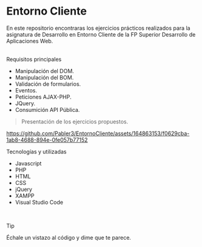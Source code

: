 <h1>Entorno Cliente</h1>

En este repositorio encontraras los ejercicios prácticos realizados para la asignatura de Desarrollo en Entorno Cliente de la FP Superior Desarrollo de Aplicaciones Web. 

<br>
Requisitos principales

-	Manipulación del DOM.
-	Manipulación del BOM.
-	Validación de formularios.
-	Eventos.
-	Peticiones AJAX-PHP.
-	JQuery.
-	Consumición API Pública.

>Presentación de los ejercicios propuestos.

https://github.com/Pabler3/EntornoCliente/assets/164863153/f0629cba-1ab8-4688-894e-0fe057b77152

Tecnologías y utilizadas

-	Javascript
-	PHP
-	HTML
-	CSS
-	jQuery
-	XAMPP
-	Visual Studio Code

<br>

> [!TIP]
> Échale un vistazo al código y dime que te parece.
